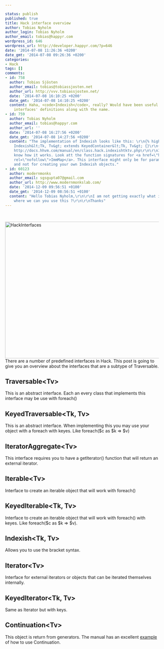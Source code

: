 ```yaml
---

status: publish
published: true
title: Hack interface overview
author: Tobias Nyholm
author_login: Tobias Nyholm
author_email: tobias@happyr.com
wordpress_id: 646
wordpress_url: http://developer.happyr.com/?p=646
date: '2014-07-08 11:26:36 +0200'
date_gmt: '2014-07-08 09:26:36 +0200'
categories:
- Hack
tags: []
comments:
- id: 758
  author: Tobias Sjösten
  author_email: tobias@tobiassjosten.net
  author_url: http://vvv.tobiassjosten.net/
  date: '2014-07-08 16:10:25 +0200'
  date_gmt: '2014-07-08 14:10:25 +0200'
  content: Haha, <code>Indexish</code>, really? Would have been useful to see the
    interfaces' definitions along with the name.
- id: 759
  author: Tobias Nyholm
  author_email: tobias@happyr.com
  author_url: ''
  date: '2014-07-08 16:27:56 +0200'
  date_gmt: '2014-07-08 14:27:56 +0200'
  content: "The implementation of Indexish looks like this: \r\n{% highlight php %}\r\ninterface
    Indexish&lt;Tk, Tv&gt; extends KeyedContainer&lt;Tk, Tv&gt; {}\r\n{% endhighlight %}\r\nSource:
    http://docs.hhvm.com/manual/en/class.hack.indexishtktv.php\r\n\r\nI actually don't
    know how it works. Look att the function signatures for <a href=\"https://github.com/facebook/hhvm/blob/master/hphp/hack/hhi/ImmMap.hhi\"
    rel=\"nofollow\">ImmMap</a>. This interface might only be for parameter annotation
    and not for creating your own Indexish objects."
- id: 60123
  author: modernmonks
  author_email: sgsgupta07@gmail.com
  author_url: http://www.modernmonkslab.com/
  date: '2014-12-09 09:56:51 +0100'
  date_gmt: '2014-12-09 08:56:51 +0100'
  content: "Hello Tobias Nyholm,\r\n\r\nI am not getting exactly what it is ? and
    where we can you use this ?\r\n\r\nThanks"
---
```


&nbsp;


<a href="http://developer.happyr.com/wp-content/uploads/2014/07/HackInterfaces.jpg"><img class="alignnone size-full wp-image-647" src="http://developer.happyr.com/wp-content/uploads/2014/07/HackInterfaces.jpg" alt="HackInterfaces" width="920" height="446" /></a>There are a number of predefined interfaces in Hack. This post is going to give you an overview about the interfaces that are a subtype of Traversable.

<h2>Traversable&lt;Tv&gt;</h2>

This is an abstract interface. Each an every class that implements this interface may be use with foreach()

<h2>KeyedTraversable&lt;Tk, Tv&gt;</h2>

This is an abstract interface. When implementing this you may use your object with a foreach with keyes. Like foreach($c as $k =&gt; $v)

<h2>IteratorAggregate&lt;Tv&gt;</h2>

This interface requires you to have a getIterator() function that will return an external iterator.

<h2>Iterable&lt;Tv&gt;</h2>

Interface to create an iterable object that will work with foreach()

<h2>KeyedIterable&lt;Tk, Tv&gt;</h2>

Interface to create an iterable object that will work with foreach() with keyes. Like foreach($c as $k =&gt; $v).

<h2>Indexish&lt;Tk, Tv&gt;</h2>

Allows you to use the bracket syntax.

<h2>Iterator&lt;Tv&gt;</h2>

Interface for external iterators or objects that can be iterated themselves internally.

<h2>KeyedIterator&lt;Tk, Tv&gt;</h2>

Same as Iterator but with keys.

<h2>Continuation&lt;Tv&gt;</h2>

This object is return from generators. The manual has an excellent <a href="http://docs.hhvm.com/manual/en/hack.continuations.php">example</a> of how to use Continuation.

